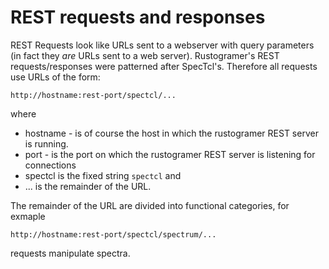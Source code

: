# REST requests and responses


REST Requests look like URLs sent to a webserver with query parameters (in fact they *are* URLs sent to a web server).   Rustogramer's REST requests/responses were patterned after SpecTcl's.  Therefore all requests use URLs of the form:

```url
http://hostname:rest-port/spectcl/...
```
where
* hostname - is of course the host in which the rustogramer REST server is running.
* port - is the port on which the rustogramer REST server is listening for connections
* spectcl is the fixed string ```spectcl``` and
* ... is the remainder of the URL.

The remainder of the URL are divided into functional categories, for exmaple 

```
http://hostname:rest-port/spectcl/spectrum/...
```

requests manipulate spectra.


